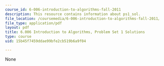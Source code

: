 ```yaml
---
course_id: 6-006-introduction-to-algorithms-fall-2011
description: This resource contains information about ps1_sol.
file_location: /coursemedia/6-006-introduction-to-algorithms-fall-2011/15b45f7459ddae99bfe2cb519b6a9f04_MIT6_006F11_ps1_sol.pdf
file_type: application/pdf
layout: pdf
title: 6.006 Introduction to Algorithms, Problem Set 1 Solutions
type: course
uid: 15b45f7459ddae99bfe2cb519b6a9f04

---
```

None